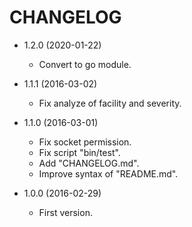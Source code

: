 <!--
SPDX-FileCopyrightText: 2025 SAP SE or an SAP affiliate company

SPDX-License-Identifier: Apache-2.0
-->

# CHANGELOG

* 1.2.0 (2020-01-22)
  - Convert to go module.

* 1.1.1 (2016-03-02)
  - Fix analyze of facility and severity.

* 1.1.0 (2016-03-01)
  - Fix socket permission.
  - Fix script "bin/test".
  - Add "CHANGELOG.md".
  - Improve syntax of "README.md".

* 1.0.0 (2016-02-29)
  - First version.
